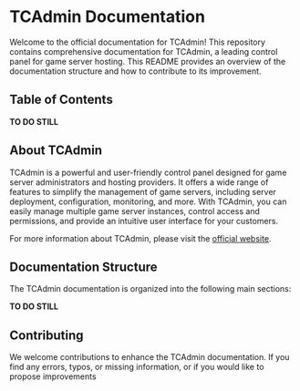 # TCAdmin Documentation

Welcome to the official documentation for TCAdmin! This repository contains comprehensive documentation for TCAdmin, a leading control panel for game server hosting. This README provides an overview of the documentation structure and how to contribute to its improvement.

## Table of Contents

**TO DO STILL**

## About TCAdmin

TCAdmin is a powerful and user-friendly control panel designed for game server administrators and hosting providers. It offers a wide range of features to simplify the management of game servers, including server deployment, configuration, monitoring, and more. With TCAdmin, you can easily manage multiple game server instances, control access and permissions, and provide an intuitive user interface for your customers.

For more information about TCAdmin, please visit the [official website](https://www.tcadmin.com/).

## Documentation Structure

The TCAdmin documentation is organized into the following main sections:

**TO DO STILL**

## Contributing

We welcome contributions to enhance the TCAdmin documentation. If you find any errors, typos, or missing information, or if you would like to propose improvements